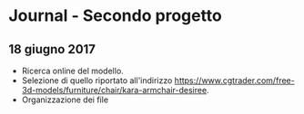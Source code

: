 # Journal - Secondo progetto

## 18 giugno 2017

- Ricerca online del modello.
- Selezione di quello riportato all'indirizzo https://www.cgtrader.com/free-3d-models/furniture/chair/kara-armchair-desiree.
- Organizzazione dei file
